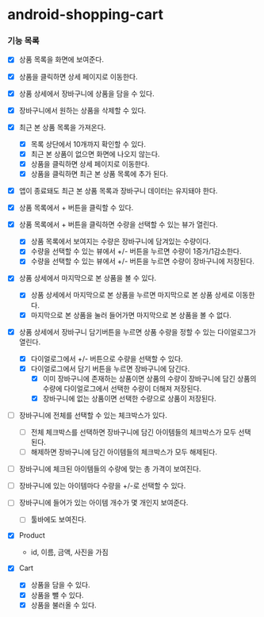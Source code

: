 # android-shopping-cart

### 기능 목록

- [X] 상품 목록을 화면에 보여준다.
- [X] 상품을 클릭하면 상세 페이지로 이동한다.
- [X] 상품 상세에서 장바구니에 상품을 담을 수 있다.
- [X] 장바구니에서 원하는 상품을 삭제할 수 있다.
- [X] 최근 본 상품 목록을 가져온다.
  - [X] 목록 상단에서 10개까지 확인할 수 있다.
  - [X] 최근 본 상품이 없으면 화면에 나오지 않는다.
  - [X] 상품을 클릭하면 상세 페이지로 이동한다.
  - [X] 상품을 클릭하면 최근 본 상품 목록에 추가 된다.
- [X] 앱이 종료돼도 최근 본 상품 목록과 장바구니 데이터는 유지돼야 한다.
- [X] 상품 목록에서 + 버튼을 클릭할 수 있다.
- [X] 상품 목록에서 + 버튼을 클릭하면 수량을 선택할 수 있는 뷰가 열린다.
  - [X] 상품 목록에서 보여지는 수량은 장바구니에 담겨있는 수량이다.
  - [X] 수량을 선택할 수 있는 뷰에서 +/- 버튼을 누르면 수량이 1증가/1감소한다.
  - [x] 수량을 선택할 수 있는 뷰에서 +/- 버튼을 누르면 수량이 장바구니에 저장된다.
- [X] 상품 상세에서 마지막으로 본 상품을 볼 수 있다.
  - [X] 상품 상세에서 마지막으로 본 상품을 누르면 마지막으로 본 상품 상세로 이동한다.
  - [X] 마지막으로 본 상품을 눌러 들어가면 마지막으로 본 상품을 볼 수 없다.
- [X] 상품 상세에서 장바구니 담기버튼을 누르면 상품 수량을 정할 수 있는 다이얼로그가 열린다.
  - [X] 다이얼로그에서 +/- 버튼으로 수량을 선택할 수 있다.
  - [X] 다이얼로그에서 담기 버튼을 누르면 장바구니에 담긴다.
    - [X] 이미 장바구니에 존재하는 상품이면 상품의 수량이 장바구니에 담긴 상품의 수량에 다이얼로그에서 선택한 수량이 더해져 저장된다.
    - [X] 장바구니에 없는 상품이면 선택한 수량으로 상품이 저장된다.
- [ ] 장바구니에 전체를 선택할 수 있는 체크박스가 있다.
  - [ ] 전체 체크박스를 선택하면 장바구니에 담긴 아이템들의 체크박스가 모두 선택된다.
  - [ ] 해제하면 장바구니에 담긴 아이템들의 체크박스가 모두 해제된다.
- [ ] 장바구니에 체크된 아이템들의 수량에 맞는 총 가격이 보여진다.
- [ ] 장바구니에 있는 아이템마다 수량을 +/-로 선택할 수 있다.
- [ ] 장바구니에 들어가 있는 아이템 개수가 몇 개인지 보여준다.
  - [ ] 툴바에도 보여진다.

- [x] Product
  - id, 이름, 금액, 사진을 가짐

- [x] Cart
  - [x] 상품을 담을 수 있다.
  - [x] 상품을 뺄 수 있다.
  - [x] 상품을 불러올 수 있다.
